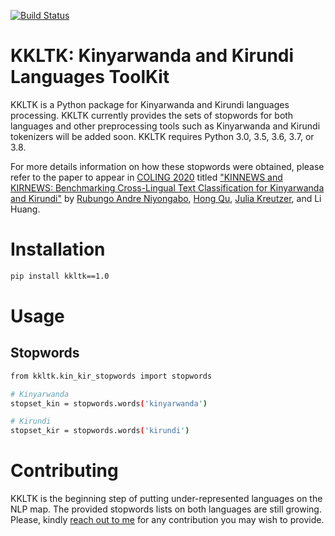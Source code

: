 [![Build Status](https://travis-ci.org/joemccann/dillinger.svg?branch=master)](https://travis-ci.org/joemccann/dillinger)

# KKLTK: Kinyarwanda and Kirundi Languages ToolKit
KKLTK is a Python package for Kinyarwanda and Kirundi languages processing. KKLTK currently provides the sets of stopwords for both languages and other preprocessing tools such as Kinyarwanda and Kirundi tokenizers will be added soon. KKLTK requires Python 3.0, 3.5, 3.6, 3.7, or 3.8.

For more details information on how these stopwords were obtained, please refer to the paper to appear in [COLING 2020](https://coling2020.org/) titled  ["KINNEWS and KIRNEWS: Benchmarking Cross-Lingual Text Classification for Kinyarwanda and Kirundi"](https://github.com/Andrews2017/KINNEWS-and-KIRNEWS) by [Rubungo Andre Niyongabo](https://scholar.google.com/citations?user=5qnTWQEAAAAJ&hl=en), [Hong Qu](https://scholar.google.com/citations?user=Aiq9mFMAAAAJ&hl=en), [Julia Kreutzer](https://scholar.google.co.uk/citations?user=j4cOSzAAAAAJ&hl=en), and Li Huang.
# Installation
```sh
pip install kkltk==1.0
```

# Usage
## Stopwords
```sh
from kkltk.kin_kir_stopwords import stopwords

# Kinyarwanda
stopset_kin = stopwords.words('kinyarwanda')

# Kirundi
stopset_kir = stopwords.words('kirundi')
```

# Contributing
KKLTK is the beginning step of putting under-represented languages on the NLP map. The provided stopwords lists on both languages are still growing. Please, kindly [reach out to me](https://sites.google.com/view/niyongabo-rubungo-andre/contact) for any contribution you may wish to provide.

